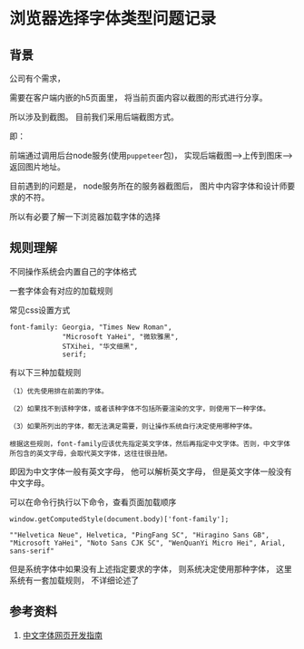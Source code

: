 # 浏览器选择字体类型问题记录

## 背景

公司有个需求，

需要在客户端内嵌的h5页面里， 将当前页面内容以截图的形式进行分享。

所以涉及到截图。 目前我们采用后端截图方式。

即：

前端通过调用后台node服务(使用`puppeteer`包)， 实现后端截图-->上传到图床-->返回图片地址。


目前遇到的问题是， node服务所在的服务器截图后， 图片中内容字体和设计师要求的不符。

所以有必要了解一下浏览器加载字体的选择


## 规则理解

不同操作系统会内置自己的字体格式

一套字体会有对应的加载规则

常见css设置方式

```
font-family: Georgia, "Times New Roman", 
             "Microsoft YaHei", "微软雅黑", 
             STXihei, "华文细黑", 
             serif;
```

有以下三种加载规则

```
（1）优先使用排在前面的字体。

（2）如果找不到该种字体，或者该种字体不包括所要渲染的文字，则使用下一种字体。

（3）如果所列出的字体，都无法满足需要，则让操作系统自行决定使用哪种字体。

根据这些规则，font-family应该优先指定英文字体，然后再指定中文字体。否则，中文字体所包含的英文字母，会取代英文字体，这往往很丑陋。
```

即因为中文字体一般有英文字母， 他可以解析英文字母，
但是英文字体一般没有中文字母。

可以在命令行执行以下命令，查看页面加载顺序

```
window.getComputedStyle(document.body)['font-family'];

""Helvetica Neue", Helvetica, "PingFang SC", "Hiragino Sans GB", "Microsoft YaHei", "Noto Sans CJK SC", "WenQuanYi Micro Hei", Arial, sans-serif"
```

但是系统字体中如果没有上述指定要求的字体， 则系统决定使用那种字体， 
这里系统有一套加载规则， 不详细论述了

## 参考资料

1. [中文字体网页开发指南](http://www.ruanyifeng.com/blog/2014/07/chinese_fonts.html)





